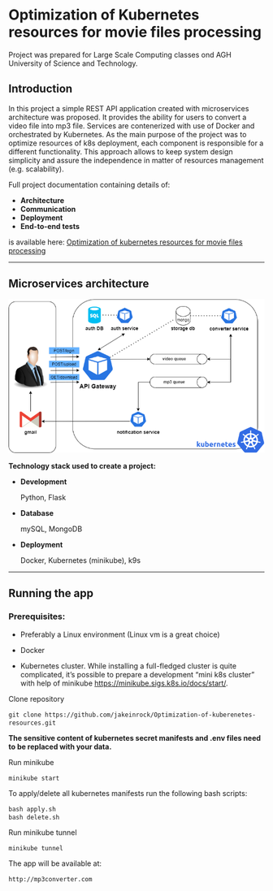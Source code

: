 # Optimization of Kubernetes resources for movie files processing

Project was prepared for Large Scale Computing classes ond AGH University of Science and Technology.

## Introduction
In this project a simple REST API application created with microservices architecture was proposed. It provides the ability for users to convert a video file into mp3 file. Services are contenerized with use of
Docker and orchestrated by Kubernetes. As the main purpose of the project was to optimize resources of k8s deployment, each component is responsible for a different functionality. This approach allows to keep
system design simplicity and assure the independence in matter of resources management (e.g. scalability).

Full project documentation containing details of:
* **Architecture**
* **Communication**
* **Deployment**
* **End-to-end tests**

is available here: [Optimization of kubernetes resources for movie files processing](./docs-res/Optimization_of_k8s_resources.pdf)

***
## Microservices architecture

![Architecture](./docs-res/architecture.png)


**Technology stack used to create a project:**

* **Development**

    Python, Flask

* **Database**

    mySQL, MongoDB

* **Deployment**

    Docker, Kubernetes (minikube), k9s
***
## Running the app

### Prerequisites:

* Preferably a Linux environment (Linux vm is a great choice)

* Docker

* Kubernetes cluster. While installing a full-fledged cluster is quite complicated, it’s possible to prepare a development “mini k8s cluster” with help of minikube https://minikube.sigs.k8s.io/docs/start/.


Clone repository

    git clone https://github.com/jakeinrock/Optimization-of-kuberenetes-resources.git

**The sensitive content of kubernetes secret manifests and .env files need to be replaced with your data.**

Run minikube

    minikube start

To apply/delete all kubernetes manifests run the following bash scripts:

    bash apply.sh
    bash delete.sh

Run minikube tunnel

    minikube tunnel

The app will be available at:

    http://mp3converter.com